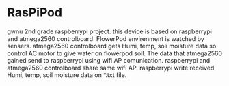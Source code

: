 # RasPiPod
gwnu 2nd grade raspberrypi project.
this device is based on raspberrypi and atmega2560 controlboard.
FlowerPod envirenment is watched by sensers.
atmega2560 controlboard gets Humi, temp, soli moisture data so control AC motor to give water on flowerpod soil.
The data that atmega2560 gained send to raspberrypi using wifi AP comunication.
raspberrypi and atmega2560 controlboard share same wifi AP.
raspberrypi write received Humi, temp, soil moisture data on *.txt file.

